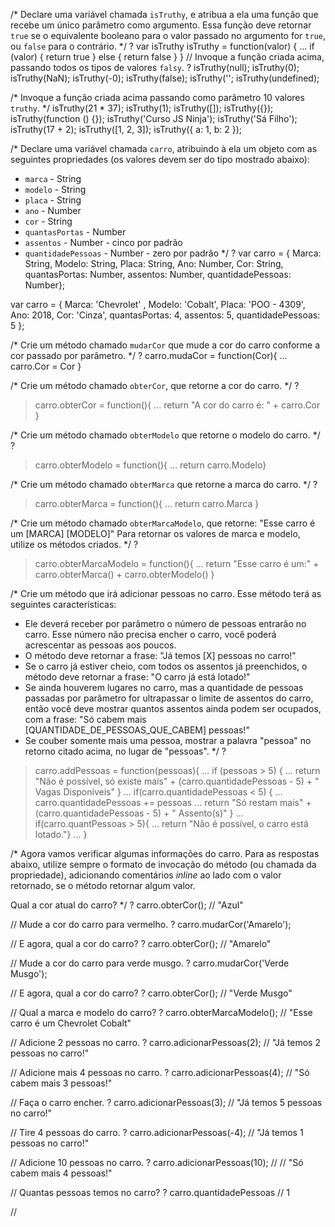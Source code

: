 /*
Declare uma variável chamada `isTruthy`, e atribua a ela uma função que recebe
um único parâmetro como argumento. Essa função deve retornar `true` se o
equivalente booleano para o valor passado no argumento for `true`, ou `false`
para o contrário.
*/ 
?
var isTruthy
isTruthy = function(valor) {
... if (valor) { return true } else { return false } }
// Invoque a função criada acima, passando todos os tipos de valores `falsy`.
?
isTruthy(null);
isTruthy(0);
isTruthy(NaN);
isTruthy(-0);
isTruthy(false);
isTruthy('';
isTruthy(undefined);

/*
Invoque a função criada acima passando como parâmetro 10 valores `truthy`.
*/
isTruthy(21 * 37);
isTruthy(1);
isTruthy([]);
isTruthy({});
isTruthy(function () {});
isTruthy('Curso JS Ninja');
isTruthy('Sá Filho');
isTruthy(17 + 2);
isTruthy([1, 2, 3]);
isTruthy({ a: 1, b: 2 });

/*
Declare uma variável chamada `carro`, atribuindo à ela um objeto com as
seguintes propriedades (os valores devem ser do tipo mostrado abaixo):
- `marca` - String
- `modelo` - String
- `placa` - String
- `ano` - Number
- `cor` - String
- `quantasPortas` - Number
- `assentos` - Number - cinco por padrão
- `quantidadePessoas` - Number - zero por padrão
*/
?
var carro = { Marca: String, Modelo: String, Placa: String, Ano: Number, Cor: String, quantasPortas: Number, assentos: Number, quantidadePessoas: Number};

var carro = { Marca: 'Chevrolet' , 
Modelo: 'Cobalt', 
Placa: 'POO - 4309', 
Ano: 2018, 
Cor: 'Cinza', 
quantasPortas: 4, 
assentos: 5, 
quantidadePessoas: 5 };

/*
Crie um método chamado `mudarCor` que mude a cor do carro conforme a cor
passado por parâmetro.
*/
?
carro.mudaCor = function(Cor){
... carro.Cor = Cor }

/*
Crie um método chamado `obterCor`, que retorne a cor do carro.
*/
?
>carro.obterCor = function(){
... return "A cor do carro é: " + carro.Cor }

/*
Crie um método chamado `obterModelo` que retorne o modelo do carro.
*/
?
> carro.obterModelo = function(){
... return carro.Modelo}

/*
Crie um método chamado `obterMarca` que retorne a marca do carro.
*/
?
> carro.obterMarca = function(){
... return carro.Marca }

/*
Crie um método chamado `obterMarcaModelo`, que retorne:
"Esse carro é um [MARCA] [MODELO]"
Para retornar os valores de marca e modelo, utilize os métodos criados.
*/
?
> carro.obterMarcaModelo = function(){
... return "Esse carro é um:" + carro.obterMarca() + carro.obterModelo() }

/*
Crie um método que irá adicionar pessoas no carro. Esse método terá as
seguintes características:
- Ele deverá receber por parâmetro o número de pessoas entrarão no carro. Esse
número não precisa encher o carro, você poderá acrescentar as pessoas aos
poucos.
- O método deve retornar a frase: "Já temos [X] pessoas no carro!"
- Se o carro já estiver cheio, com todos os assentos já preenchidos, o método
deve retornar a frase: "O carro já está lotado!"
- Se ainda houverem lugares no carro, mas a quantidade de pessoas passadas por
parâmetro for ultrapassar o limite de assentos do carro, então você deve
mostrar quantos assentos ainda podem ser ocupados, com a frase:
"Só cabem mais [QUANTIDADE_DE_PESSOAS_QUE_CABEM] pessoas!"
- Se couber somente mais uma pessoa, mostrar a palavra "pessoa" no retorno
citado acima, no lugar de "pessoas".
*/
?
> carro.addPessoas = function(pessoas){
... if (pessoas > 5) {
... return "Não é possível, só existe mais" + (carro.quantidadePessoas - 5) + " Vagas Disponíveis" }
... if(carro.quantidadePessoas < 5) {
... carro.quantidadePessoas += pessoas
... return "Só restam mais" + (carro.quantidadePessoas - 5) + " Assento(s)" }
... if(carro.quantPessoas > 5){
... return "Não é possível, o carro está lotado."}
... }


/*
Agora vamos verificar algumas informações do carro. Para as respostas abaixo,
utilize sempre o formato de invocação do método (ou chamada da propriedade),
adicionando comentários _inline_ ao lado com o valor retornado, se o método
retornar algum valor.

Qual a cor atual do carro?
*/
?
carro.obterCor(); // "Azul"

// Mude a cor do carro para vermelho.
?
carro.mudarCor('Amarelo');

// E agora, qual a cor do carro?
?
carro.obterCor(); // "Amarelo"

// Mude a cor do carro para verde musgo.
?
carro.mudarCor('Verde Musgo');

// E agora, qual a cor do carro?
?
carro.obterCor(); // "Verde Musgo"

// Qual a marca e modelo do carro?
?
carro.obterMarcaModelo(); // "Esse carro é um Chevrolet Cobalt"

// Adicione 2 pessoas no carro.
?
carro.adicionarPessoas(2); // "Já temos 2 pessoas no carro!"

// Adicione mais 4 pessoas no carro.
?
carro.adicionarPessoas(4); // "Só cabem mais 3 pessoas!"

// Faça o carro encher.
?
carro.adicionarPessoas(3); // "Já temos 5 pessoas no carro!"

// Tire 4 pessoas do carro.
?
carro.adicionarPessoas(-4); // "Já temos 1 pessoas no carro!"

// Adicione 10 pessoas no carro.
?
carro.adicionarPessoas(10); // // "Só cabem mais 4 pessoas!"

// Quantas pessoas temos no carro?
?
carro.quantidadePessoas // 1

//
